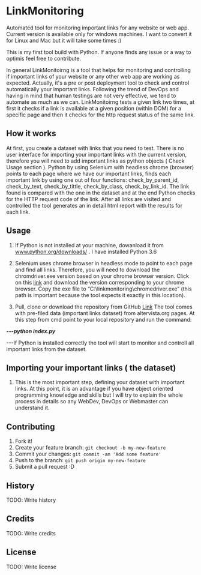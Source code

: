 # LinkMonitoring

Automated tool for monitoring important links for any website or web app.
Current version is available only for windows machines. I want to convert it for Linux and Mac but it will take some times :) 

This is my first tool build with Python. If anyone finds any issue or a way to optimis feel free to contribute. 

In general LinkMonitoirng is a tool that helps for monitoring and controlling if important links of your website or any other 
web app  are working as expected. Actually, it's a pre or post deployment tool to check and control automatically your important links. Following the trend of DevOps and having in mind that human testings are not very effective, we tend to automate as much as we can. LinkMonitoirng tests a given link two times, at first it checks if a link is available at a given position (within DOM) for a specific page and then it checks for the http request status of the same link. 

## How it works

At first, you create a dataset with links that you need to test. There is no user interface for importing your important links with the current version, therefore you will need to add important links as python objects ( Check Usage section ). Python by using Selenium with headless chrome (browser) points to each page where we have our important links, finds each important link by using one out of four functions: check_by_parent_id, check_by_text, check_by_tittle, check_by_class, check_by_link_id. The link found is compared with the one in the dataset and at the end Python checks for the HTTP request code of the link. After all links are visited and controlled the tool  generates an in detail html report with the results for each link.

## Usage

1. If Python is not installed at your machine, dowanload it from <a href="https://www.python.org/downloads/">www.python.org/downloads/</a> . I have installed Python 3.6

2. Selenium uses chrome browser in headless mode to point to each page and find all links. Therefore, you will need to download the chromdriver.exe version based on your chrome browser version. Click on this <a href="https://chromedriver.chromium.org/" target="_blank">link</a> and download the version corresponding to your chrome browser. Copy the exe file to “C:\linkmonitoring\chromedriver.exe” (this path is important because the tool expects it exactly in this location).

3. Pull, clone or download the repository from GitHub <a href="https://github.com/Axheladini/Link-Monitoring" target="_blank">Link</a> The tool comes with pre-filed data (important links dataset) from altervista.org pages.
At this step from cmd point to your local repository and run the command:
<p></p> 
<b><i>---python index.py</i></b> 
<br>
<p></p>
---If Python is installed correctly the tool will start to monitor and controll all important links from the dataset. 


## Importing your important links ( the dataset)

1. This is the most important step, defining your dataset with important links. At this point, it is an advantage if you have object oriented programming knowledge and skills but I will try to explain the whole process in details so any WebDev, DevOps or Webmaster can understand it.

## Contributing

1. Fork it!
2. Create your feature branch: `git checkout -b my-new-feature`
3. Commit your changes: `git commit -am 'Add some feature'`
4. Push to the branch: `git push origin my-new-feature`
5. Submit a pull request :D

## History

TODO: Write history

## Credits

TODO: Write credits

## License

TODO: Write license